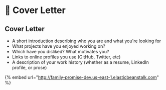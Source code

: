 # 📒 Cover Letter



## Cover Letter

* A short introduction describing who you are and what you're looking for
* What projects have you enjoyed working on?
* Which have you disliked? What motivates you?
* Links to online profiles you use (GitHub, Twitter, etc)
* A description of your work history (whether as a resume, LinkedIn profile, or prose)

{% embed url="http://family-promise-dev.us-east-1.elasticbeanstalk.com" %}
